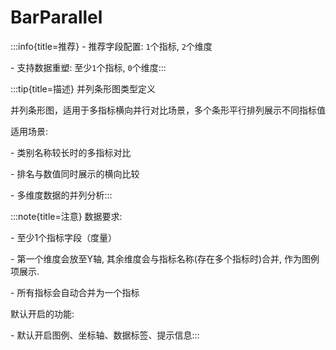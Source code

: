 # BarParallel

:::info{title=推荐}
\- 推荐字段配置: `1`个指标, `2`个维度

\- 支持数据重塑: 至少`1`个指标, `0`个维度:::


 

:::tip{title=描述}
并列条形图类型定义



并列条形图，适用于多指标横向并行对比场景，多个条形平行排列展示不同指标值

适用场景:

\- 类别名称较长时的多指标对比

\- 排名与数值同时展示的横向比较

\- 多维度数据的并列分析:::


 

:::note{title=注意}
数据要求:

\- 至少1个指标字段（度量）

\- 第一个维度会放至Y轴, 其余维度会与指标名称(存在多个指标时)合并, 作为图例项展示.

\- 所有指标会自动合并为一个指标

默认开启的功能:

\- 默认开启图例、坐标轴、数据标签、提示信息:::


 

